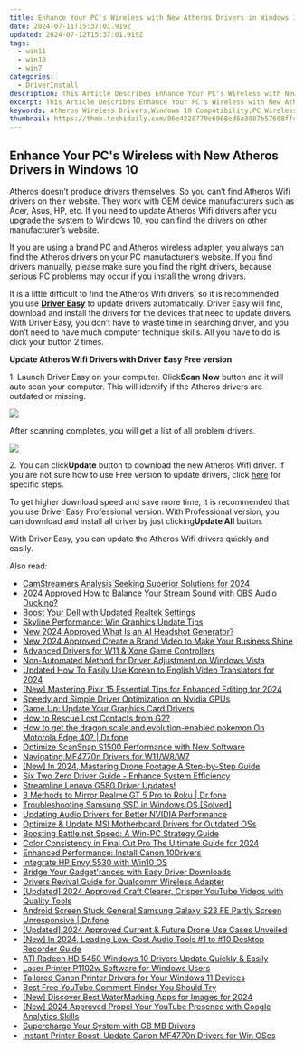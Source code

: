 ```yaml
---
title: Enhance Your PC's Wireless with New Atheros Drivers in Windows 10
date: 2024-07-11T15:37:01.919Z
updated: 2024-07-12T15:37:01.919Z
tags:
  - win11
  - win10
  - win7
categories:
  - DriverInstall
description: This Article Describes Enhance Your PC's Wireless with New Atheros Drivers in Windows 10
excerpt: This Article Describes Enhance Your PC's Wireless with New Atheros Drivers in Windows 10
keywords: Atheros Wireless Drivers,Windows 10 Compatibility,PC Wireless Enhancement,Atheros Drivers Update,Improved Wireless Performance,Windows 10 Network Optimization,Atheros Drivers Installation Guide
thumbnail: https://thmb.techidaily.com/06e4228770e6068ed6a3887b57608ffc3ec670ddf3f56b58d3f796cd0fa916df.jpg
---
```


## Enhance Your PC's Wireless with New Atheros Drivers in Windows 10

 Atheros doesn’t produce drivers themselves. So you can’t find Atheros Wifi drivers on their website. They work with OEM device manufacturers such as Acer, Asus, HP, etc. If you need to update Atheros Wifi drivers after you upgrade the system to Windows 10, you can find the drivers on other manufacturer’s website.

  If you are using a brand PC and Atheros wireless adapter, you always can find the Atheros drivers on your PC manufacturer’s website. If you find drivers manually, please make sure you find the right drivers, because serious PC problems may occur if you install the wrong drivers.

  It is a little difficult to find the Atheros Wifi drivers, so it is recommended you use **[Driver Easy](https://tools.techidaily.com/drivereasy/download/)**  to update drivers automatically. Driver Easy will find, download and install the drivers for the devices that need to update drivers. With Driver Easy, you don’t have to waste time in searching driver, and you don’t need to have much computer technique skills. All you have to do is click your button 2 times.

   **Update Atheros Wifi Drivers with Driver Easy Free version**

  1\. Launch Driver Easy on your computer. Click**Scan Now** button and it will auto scan your computer. This will identify if the Atheros drivers are outdated or missing.
  
![](https://images.drivereasy.com/wp-content/uploads/2017/04/img_5901e0862373a.png)

  After scanning completes, you will get a list of all problem drivers.  
  
![](https://images.drivereasy.com/wp-content/uploads/2017/04/img_5901e090d1c6b.jpg)

  2\. You can click**Update** button to download the new Atheros Wifi driver.
 If you are not sure how to use Free version to update drivers, click [here](https://tools.techidaily.com/drivereasy/download/) for specific steps.  
  
 To get higher download speed and save more time, it is recommended that you use Driver Easy Professional version. With Professional version, you can download and install all driver by just clicking**Update All** button.  
  
 With Driver Easy, you can update the Atheros Wifi drivers quickly and easily.

<ins class="adsbygoogle"
     style="display:block"
     data-ad-format="autorelaxed"
     data-ad-client="ca-pub-7571918770474297"
     data-ad-slot="1223367746"></ins>



<ins class="adsbygoogle"
     style="display:block"
     data-ad-client="ca-pub-7571918770474297"
     data-ad-slot="8358498916"
     data-ad-format="auto"
     data-full-width-responsive="true"></ins>



<span class="atpl-alsoreadstyle">Also read:</span>
<div><ul>
<li><a href="https://visual-screen-recording.techidaily.com/camstreamers-analysis-seeking-superior-solutions-for-2024/"><u>CamStreamers Analysis  Seeking Superior Solutions for 2024</u></a></li>
<li><a href="https://audio-shaping.techidaily.com/2024-approved-how-to-balance-your-stream-sound-with-obs-audio-ducking/"><u>2024 Approved How to Balance Your Stream Sound with OBS Audio Ducking?</u></a></li>
<li><a href="https://driver-install.techidaily.com/boost-your-dell-with-updated-realtek-settings/"><u>Boost Your Dell with Updated Realtek Settings</u></a></li>
<li><a href="https://driver-install.techidaily.com/skyline-performance-win-graphics-update-tips/"><u>Skyline Performance: Win Graphics Update Tips</u></a></li>
<li><a href="https://ai-voice-clone.techidaily.com/new-2024-approved-what-is-an-ai-headshot-generator/"><u>New 2024 Approved What Is an AI Headshot Generator?</u></a></li>
<li><a href="https://ai-editing-video.techidaily.com/new-2024-approved-create-a-brand-video-to-make-your-business-shine/"><u>New 2024 Approved Create a Brand Video to Make Your Business Shine</u></a></li>
<li><a href="https://driver-install.techidaily.com/advanced-drivers-for-w11-and-xone-game-controllers/"><u>Advanced Drivers for W11 & Xone Game Controllers</u></a></li>
<li><a href="https://driver-install.techidaily.com/non-automated-method-for-driver-adjustment-on-windows-vista/"><u>Non-Automated Method for Driver Adjustment on Windows Vista</u></a></li>
<li><a href="https://ai-voice-clone.techidaily.com/updated-how-to-easily-use-korean-to-english-video-translators-for-2024/"><u>Updated How To Easily Use Korean to English Video Translators for 2024</u></a></li>
<li><a href="https://vp-tips.techidaily.com/new-mastering-pixlr-15-essential-tips-for-enhanced-editing-for-2024/"><u>[New] Mastering Pixlr  15 Essential Tips for Enhanced Editing for 2024</u></a></li>
<li><a href="https://driver-install.techidaily.com/speedy-and-simple-driver-optimization-on-nvidia-gpus/"><u>Speedy and Simple Driver Optimization on Nvidia GPUs</u></a></li>
<li><a href="https://driver-install.techidaily.com/game-up-update-your-graphics-card-drivers/"><u>Game Up: Update Your Graphics Card Drivers</u></a></li>
<li><a href="https://blog-min.techidaily.com/how-to-rescue-lost-contacts-from-g2-by-fonelab-android-recover-contacts/"><u>How to Rescue Lost Contacts from G2?</u></a></li>
<li><a href="https://android-pokemon-go.techidaily.com/how-to-get-the-dragon-scale-and-evolution-enabled-pokemon-on-motorola-edge-40-drfone-by-drfone-virtual-android/"><u>How to get the dragon scale and evolution-enabled pokemon On Motorola Edge 40? | Dr.fone</u></a></li>
<li><a href="https://driver-install.techidaily.com/optimize-scansnap-s1500-performance-with-new-software/"><u>Optimize ScanSnap S1500 Performance with New Software</u></a></li>
<li><a href="https://driver-install.techidaily.com/navigating-mf4770n-drivers-for-w11w8w7/"><u>Navigating MF4770n Drivers for W11/W8/W7</u></a></li>
<li><a href="https://fox-hovers.techidaily.com/new-in-2024-mastering-drone-footage-a-step-by-step-guide/"><u>[New] In 2024, Mastering Drone Footage  A Step-by-Step Guide</u></a></li>
<li><a href="https://driver-install.techidaily.com/six-two-zero-driver-guide-enhance-system-efficiency/"><u>Six Two Zero Driver Guide - Enhance System Efficiency</u></a></li>
<li><a href="https://driver-install.techidaily.com/streamline-lenovo-g580-driver-updates/"><u>Streamline Lenovo G580 Driver Updates!</u></a></li>
<li><a href="https://screen-mirror.techidaily.com/3-methods-to-mirror-realme-gt-5-pro-to-roku-drfone-by-drfone-android/"><u>3 Methods to Mirror Realme GT 5 Pro to Roku | Dr.fone</u></a></li>
<li><a href="https://driver-install.techidaily.com/troubleshooting-samsung-ssd-in-windows-os-solved/"><u>Troubleshooting Samsung SSD in Windows OS [Solved]</u></a></li>
<li><a href="https://driver-install.techidaily.com/updating-audio-drivers-for-better-nvidia-performance/"><u>Updating Audio Drivers for Better NVIDIA Performance</u></a></li>
<li><a href="https://driver-install.techidaily.com/optimize-and-update-msi-motherboard-drivers-for-outdated-oss/"><u>Optimize & Update MSI Motherboard Drivers for Outdated OSs</u></a></li>
<li><a href="https://windows11.techidaily.com/boosting-battlenet-speed-a-win-pc-strategy-guide/"><u>Boosting Battle.net Speed: A Win-PC Strategy Guide</u></a></li>
<li><a href="https://ai-vdieo-software.techidaily.com/color-consistency-in-final-cut-pro-the-ultimate-guide-for-2024/"><u>Color Consistency in Final Cut Pro The Ultimate Guide for 2024</u></a></li>
<li><a href="https://driver-install.techidaily.com/enhanced-performance-install-canon-10drivers/"><u>Enhanced Performance: Install Canon 10Drivers</u></a></li>
<li><a href="https://driver-install.techidaily.com/integrate-hp-envy-5530-with-win10-os/"><u>Integrate HP Envy 5530 with Win10 OS</u></a></li>
<li><a href="https://driver-install.techidaily.com/bridge-your-gadgetrances-with-easy-driver-downloads/"><u>Bridge Your Gadget'rances with Easy Driver Downloads</u></a></li>
<li><a href="https://driver-install.techidaily.com/drivers-revival-guide-for-qualcomm-wireless-adapter/"><u>Drivers Revival Guide for Qualcomm Wireless Adapter</u></a></li>
<li><a href="https://facebook-record-videos.techidaily.com/updated-2024-approved-craft-clearer-crisper-youtube-videos-with-quality-tools/"><u>[Updated] 2024 Approved  Craft Clearer, Crisper YouTube Videos with Quality Tools</u></a></li>
<li><a href="https://howto.techidaily.com/android-screen-stuck-general-samsung-galaxy-s23-fe-partly-screen-unresponsive-drfone-by-drfone-fix-android-problems-fix-android-problems/"><u>Android Screen Stuck General Samsung Galaxy S23 FE Partly Screen Unresponsive | Dr.fone</u></a></li>
<li><a href="https://fox-boxes.techidaily.com/updated-2024-approved-current-and-future-drone-use-cases-unveiled/"><u>[Updated] 2024 Approved  Current & Future  Drone Use Cases Unveiled</u></a></li>
<li><a href="https://desktop-recording.techidaily.com/new-in-2024-leading-low-cost-audio-tools-1-to-10-desktop-recorder-guide/"><u>[New] In 2024, Leading Low-Cost Audio Tools  #1 to #10 Desktop Recorder Guide</u></a></li>
<li><a href="https://driver-install.techidaily.com/ati-radeon-hd-5450-windows-10-drivers-update-quickly-and-easily/"><u>ATI Radeon HD 5450 Windows 10 Drivers Update Quickly & Easily</u></a></li>
<li><a href="https://driver-install.techidaily.com/laser-printer-p1102w-software-for-windows-users/"><u>Laser Printer P1102w Software for Windows Users</u></a></li>
<li><a href="https://driver-install.techidaily.com/tailored-canon-printer-drivers-for-your-windows-11-devices/"><u>Tailored Canon Printer Drivers for Your Windows 11 Devices</u></a></li>
<li><a href="https://youtube-clips.techidaily.com/best-free-youtube-comment-finder-you-should-try/"><u>Best Free YouTube Comment Finder You Should Try</u></a></li>
<li><a href="https://vp-tips.techidaily.com/new-discover-best-watermarking-apps-for-images-for-2024/"><u>[New] Discover Best WaterMarking Apps for Images for 2024</u></a></li>
<li><a href="https://youtube-web.techidaily.com/024-approved-propel-your-youtube-presence-with-google-analytics-skills/"><u>[New] 2024 Approved  Propel Your YouTube Presence with Google Analytics Skills</u></a></li>
<li><a href="https://driver-install.techidaily.com/supercharge-your-system-with-gb-mb-drivers/"><u>Supercharge Your System with GB MB Drivers</u></a></li>
<li><a href="https://driver-install.techidaily.com/instant-printer-boost-update-canon-mf4770n-drivers-for-win-oses/"><u>Instant Printer Boost: Update Canon MF4770n Drivers for Win OSes</u></a></li>
</ul></div>
